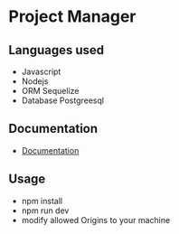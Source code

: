 # Project Manager 

## Languages used 
 - Javascript 
 - Nodejs
 - ORM Sequelize
 - Database Postgreesql
 
## Documentation 
 - [Documentation](https://documenter.getpostman.com/view/21930525/2s946fcs2z#0aeb9bdd-3b7c-48db-9de4-7e33855f946d)

## Usage
 - npm install 
 - npm run dev
 - modify allowed Origins to your machine